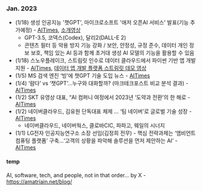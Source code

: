 ### Jan. 2023
* (1/18) 생성 인공지능 '챗GPT', 마이크로소프트 '애저 오픈AI 서비스' 발표(기능 추가예정) - [AITimes](https://www.aitimes.kr/news/articleView.html?idxno=27163), [소개영상](https://www.microsoft.com/en-us/videoplayer/embed/RE5fw9e)
  - GPT-3.5, 코덱스(Codex), 달리2(DALL-E 2)
  - 콘텐츠 필터 등 악용 방지 기능 강화 / 보안, 안정성, 규정 준수, 데이터 개인 정보 보호, 책임 있는 AI 등과 함께 초거대 생성 AI 모델의 기능을 활용할 수 있음  
* (1/18) 스노우플레이크, 스트림릿 인수로 데이터 클라우드에서 파이썬 기반 앱 개발 지원 - [AITimes](https://www.aitimes.kr/news/articleView.html?idxno=27171), [데이터 앱 개발 플랫폼 스트림릿 데모 영상](https://youtu.be/e8kZQDKeNwk)
* (1/5) MS 검색 엔진 ‘빙’에 챗GPT 기술 도입 뉴스 - [AITimes](http://www.aitimes.com/news/articleView.html?idxno=148811)
* (1/4) ‘람다’ vs ‘챗GPT’...누구와 대화할까? (마크테크포스트 비교 분석 결과) - [AITimes](http://www.aitimes.com/news/articleView.html?idxno=148798)
* (1/2) SKT 유영상 대표, “AI 컴퍼니 여정에서 2023년 ‘도약과 전환’의 한 해로 - [AITimes](https://www.aitimes.kr/news/articleView.html?idxno=27002)
* (1/2) 네이버클라우드, 김유원 단독대표 체제 … ‘팀 네이버’로 글로벌 기술 성장 - [AITimes](https://www.aitimes.kr/news/articleView.html?idxno=27005)
  - 네이버클라우드, 네이버웍스, 클로바CIC, 파파고, 웨일의 시너지
* (1/1) LG전자 인공지능연구소 소장 선임(김정희 전무) - 핵심 전략과제는 ‘앰비언트 컴퓨팅 플랫폼’ 구축...‘고객의 상황을 파악해 솔루션을 먼저 제안하는 AI’ - [AITimes](https://www.aitimes.kr/news/articleView.html?idxno=26996)





#### temp
AI, software, tech, and people, not in that order... by X - https://amatriain.net/blog/
